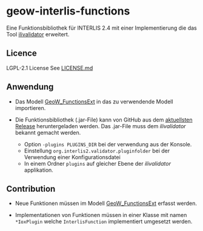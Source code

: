 # geow-interlis-functions
Eine Funktionsbibliothek für INTERLIS 2.4 mit einer Implementierung die das Tool [ilivalidator](https://github.com/claeis/ilivalidator) erweitert.

## Licence
LGPL-2.1 License See [LICENSE.md](LICENSE.md)

## Anwendung
- Das Modell [GeoW_FunctionsExt](src/model/GeoW_FunctionsExt.ili) in das zu verwendende Modell importieren. 

- Die Funktionsbibliothek (.jar-File) kann von GitHub aus dem [aktuellsten Release](https://github.com/GeoWerkstatt/geow-interlis-functions/releases) heruntergeladen werden. Das .jar-File muss dem _ilivalidator_ bekannt gemacht werden.

    - Option `-plugins PLUGINS_DIR` bei der verwendung aus der Konsole. 
    - Einstellung `org.interlis2.validator.pluginfolder` bei der Verwendung einer Konfigurationsdatei
    - In einem Ordner `plugins` auf gleicher Ebene der _ilivalidator_ applikation.


## Contribution
- Neue Funktionen müssen im Modell [GeoW_FunctionsExt](src/model/GeoW_FunctionsExt.ili) erfasst werden.

- Implementationen von Funktionen müssen in einer Klasse mit namen `*IoxPlugin` welche `InterlisFunction` implementiert umgesetzt werden.






